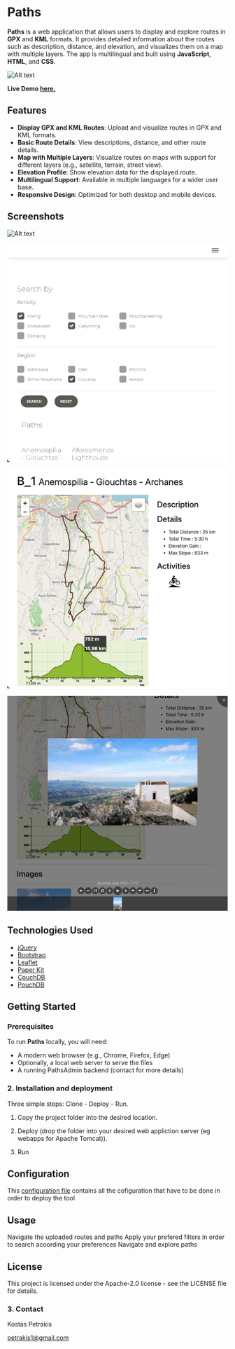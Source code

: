 # Paths

**Paths** is a web application that allows users to display and explore routes in **GPX** and **KML** formats. It provides detailed information about the routes such as description, distance, and elevation, and visualizes them on a map with multiple layers. The app is multilingual and built using **JavaScript**, **HTML**, and **CSS**.

![Alt text](img/paths.gif)

**Live Demo [here.](https://petrakis.info/Paths/)**

## Features

- **Display GPX and KML Routes**: Upload and visualize routes in GPX and KML formats.
- **Basic Route Details**: View descriptions, distance, and other route details.
- **Map with Multiple Layers**: Visualize routes on maps with support for different layers (e.g., satellite, terrain, street view).
- **Elevation Profile**: Show elevation data for the displayed route.
- **Multilingual Support**: Available in multiple languages for a wider user base.
- **Responsive Design**: Optimized for both desktop and mobile devices.

## Screenshots

![Alt text](img/screen1.png)

![Alt text](img/screen2.png)

![Alt text](img/screen3.png)

![Alt text](img/screen4.png)

## Technologies Used

* [jQuery](https://jquery.com/)
* [Bootstrap](https://getbootstrap.com/)
* [Leaflet](https://leafletjs.com/)
* [Paper Kit](https://github.com/creativetimofficial/paper-kit-2)
* [CouchDB](https://couchdb.apache.org/)
* [PouchDB](https://pouchdb.com/)

## Getting Started

### Prerequisites

To run **Paths** locally, you will need:

- A modern web browser (e.g., Chrome, Firefox, Edge)
- Optionally, a local web server to serve the files
- A running PathsAdmin backend (contact for more details)

### 2. Installation and deployment ###

Three simple steps: Clone - Deploy - Run.

1. Copy the project folder into the desired location. 

2. Deploy (drop the folder into your desired web appliction server (eg webapps for Apache Tomcat)).

3. Run 


## Configuration

This [configuration file](https://github.com/cpetrakis/Paths/blob/main/configuration/config.json) contains all the cofiguration that have to be done in order to deploy the tool

## Usage
Navigate the uploaded routes and paths
Apply your prefered filters in order to search acoording your preferences
Navigate and explore paths


## License
This project is licensed under the Apache-2.0 license - see the LICENSE file for details.

### 3. Contact ### 

Kostas Petrakis 

<petrakis1@gmail.com>
